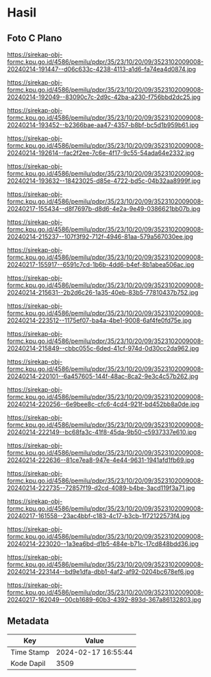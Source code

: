 # Hasil

## Foto C Plano

https://sirekap-obj-formc.kpu.go.id/4586/pemilu/pdpr/35/23/10/20/09/3523102009008-20240214-191447--d06c633c-4238-4113-a1d6-fa74ea4d0874.jpg

https://sirekap-obj-formc.kpu.go.id/4586/pemilu/pdpr/35/23/10/20/09/3523102009008-20240214-192049--83090c7c-2d9c-42ba-a230-f756bbd2dc25.jpg

https://sirekap-obj-formc.kpu.go.id/4586/pemilu/pdpr/35/23/10/20/09/3523102009008-20240214-193452--b2366bae-aa47-4357-b8bf-bc5d1b959b61.jpg

https://sirekap-obj-formc.kpu.go.id/4586/pemilu/pdpr/35/23/10/20/09/3523102009008-20240214-192614--fac2f2ee-7c6e-4f17-9c55-54ada64e2332.jpg

https://sirekap-obj-formc.kpu.go.id/4586/pemilu/pdpr/35/23/10/20/09/3523102009008-20240214-193632--18423025-d85e-4722-bd5c-04b32aa8999f.jpg

https://sirekap-obj-formc.kpu.go.id/4586/pemilu/pdpr/35/23/10/20/09/3523102009008-20240217-155434--d8f7697b-d8d6-4e2a-9e49-0386621bb07b.jpg

https://sirekap-obj-formc.kpu.go.id/4586/pemilu/pdpr/35/23/10/20/09/3523102009008-20240214-215237--107f3f92-712f-4946-81aa-579a567030ee.jpg

https://sirekap-obj-formc.kpu.go.id/4586/pemilu/pdpr/35/23/10/20/09/3523102009008-20240217-155917--6591c7cd-1b6b-4dd6-b4ef-8b1abea506ac.jpg

https://sirekap-obj-formc.kpu.go.id/4586/pemilu/pdpr/35/23/10/20/09/3523102009008-20240214-215631--2b2d6c26-1a35-40eb-83b5-77810437b752.jpg

https://sirekap-obj-formc.kpu.go.id/4586/pemilu/pdpr/35/23/10/20/09/3523102009008-20240214-223512--1175ef07-ba4a-4be1-9008-6af4fe0fd75e.jpg

https://sirekap-obj-formc.kpu.go.id/4586/pemilu/pdpr/35/23/10/20/09/3523102009008-20240214-215849--cbbc055c-6ded-41cf-974d-0d30cc2da962.jpg

https://sirekap-obj-formc.kpu.go.id/4586/pemilu/pdpr/35/23/10/20/09/3523102009008-20240214-220101--6a457605-144f-48ac-8ca2-9e3c4c57b262.jpg

https://sirekap-obj-formc.kpu.go.id/4586/pemilu/pdpr/35/23/10/20/09/3523102009008-20240214-220256--6e9bee8c-cfc6-4cd4-921f-bd452bb8a0de.jpg

https://sirekap-obj-formc.kpu.go.id/4586/pemilu/pdpr/35/23/10/20/09/3523102009008-20240214-222149--bc68fa3c-41f8-45da-9b50-c5937337e610.jpg

https://sirekap-obj-formc.kpu.go.id/4586/pemilu/pdpr/35/23/10/20/09/3523102009008-20240214-222636--81ce7ea8-947e-4e44-9631-1941afd1fb69.jpg

https://sirekap-obj-formc.kpu.go.id/4586/pemilu/pdpr/35/23/10/20/09/3523102009008-20240214-222735--72857f19-d2cd-4089-b4be-3acd119f3a71.jpg

https://sirekap-obj-formc.kpu.go.id/4586/pemilu/pdpr/35/23/10/20/09/3523102009008-20240217-161558--23ac4bbf-c183-4c17-b3cb-1f72122573f4.jpg

https://sirekap-obj-formc.kpu.go.id/4586/pemilu/pdpr/35/23/10/20/09/3523102009008-20240214-223020--1a3ea6bd-d1b5-484e-b71c-17cd848bdd36.jpg

https://sirekap-obj-formc.kpu.go.id/4586/pemilu/pdpr/35/23/10/20/09/3523102009008-20240214-223144--bd9e1dfa-dbb1-4af2-af92-0204bc678ef6.jpg

https://sirekap-obj-formc.kpu.go.id/4586/pemilu/pdpr/35/23/10/20/09/3523102009008-20240217-162049--00cb1689-60b3-4392-893d-367a86132803.jpg


## Metadata

| Key        | Value               |
| ---------- | ------------------- |
| Time Stamp | 2024-02-17 16:55:44 |
| Kode Dapil | 3509                |



